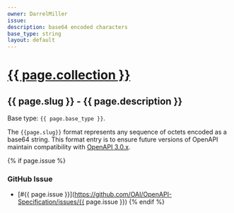 ```yaml
---
owner: DarrelMiller
issue: 
description: base64 encoded characters
base_type: string
layout: default
---
```


# <a href="..">{{ page.collection }}</a>

## {{ page.slug }} - {{ page.description }}

Base type: `{{ page.base_type }}`.

The `{{page.slug}}` format represents any sequence of octets encoded as a base64 string. This format entry is to ensure future versions of OpenAPI maintain compatibility with [OpenAPI 3.0.x](https://spec.openapis.org/oas/v3.0.0).

{% if page.issue %}
### GitHub Issue

* [#{{ page.issue }}](https://github.com/OAI/OpenAPI-Specification/issues/{{ page.issue }})
{% endif %}
